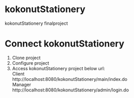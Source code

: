 # kokonutStationery
kokonutStationery finalproject

# Connect kokonutStationery
1. Clone project
2. Configure project
3. Access kokonutStationery project below url:<br>
Client<br>
http://localhost:8080/kokonutStationery/main/index.do<br>
Manager<br>
http://localhost:8080/kokonutStationery/admin/login.do
